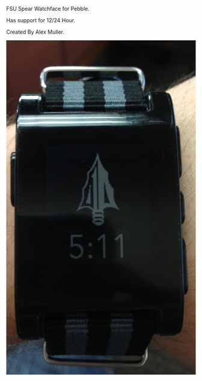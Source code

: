 FSU Spear Watchface for Pebble.

Has support for 12/24 Hour. 

Created By Alex Muller.

![Screenshot](screenShot.png)

